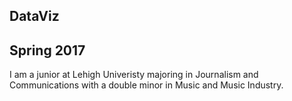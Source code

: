 ## DataViz
## Spring 2017
I am a junior at Lehigh Univeristy majoring in Journalism and Communications with a double minor in Music and Music Industry. 

